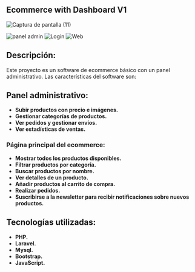 ## Ecommerce with Dashboard V1
![Captura de pantalla (11)](https://github.com/MeleanDev/ecommerce-with-dashboard-V1/assets/154850053/d0b288b1-b943-4d75-9b9a-415c7501ce53)

![panel admin](https://img.shields.io/badge/PanelAdmin-blue)
![Login](https://img.shields.io/badge/Login-008080)
![Web](https://img.shields.io/badge/SitioWeb-800080)

## Descripción:

Este proyecto es un software de ecommerce básico con un panel administrativo. Las características del software son:

## Panel administrativo:

- **Subir productos con precio e imágenes.**
- **Gestionar categorías de productos.**
- **Ver pedidos y gestionar envíos.**
- **Ver estadísticas de ventas.**

### Página principal del ecommerce:
- **Mostrar todos los productos disponibles.**
- **Filtrar productos por categoría.**
- **Buscar productos por nombre.**
- **Ver detalles de un producto.**
- **Añadir productos al carrito de compra.**
- **Realizar pedidos.**
- **Suscribirse a la newsletter para recibir notificaciones sobre nuevos productos.**

## Tecnologías utilizadas:

- **PHP.**
- **Laravel.**
- **Mysql.**
- **Bootstrap.**
- **JavaScript.**

